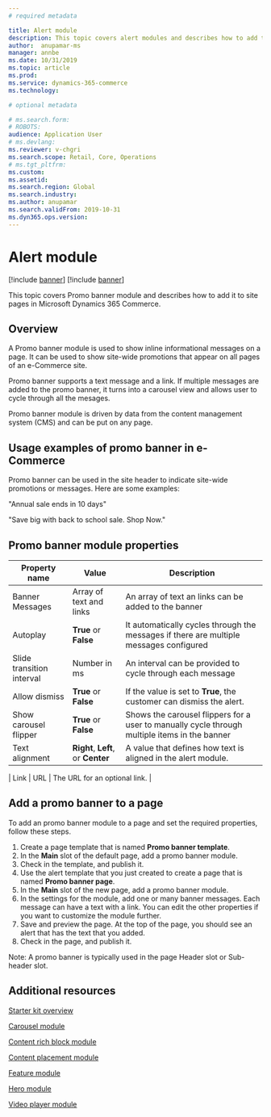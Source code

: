 ```yaml
---
# required metadata

title: Alert module 
description: This topic covers alert modules and describes how to add them to site pages in Microsoft Dynamics 365 Commerce.
author:  anupamar-ms
manager: annbe
ms.date: 10/31/2019
ms.topic: article
ms.prod: 
ms.service: dynamics-365-commerce
ms.technology: 

# optional metadata

# ms.search.form: 
# ROBOTS: 
audience: Application User
# ms.devlang: 
ms.reviewer: v-chgri
ms.search.scope: Retail, Core, Operations
# ms.tgt_pltfrm: 
ms.custom: 
ms.assetid: 
ms.search.region: Global
ms.search.industry: 
ms.author: anupamar
ms.search.validFrom: 2019-10-31
ms.dyn365.ops.version: 
---
```


# Alert module

[!include [banner](includes/preview-banner.md)]
[!include [banner](includes/banner.md)]

This topic covers Promo banner module and describes how to add it to site pages in Microsoft Dynamics 365 Commerce.

## Overview

A Promo banner module is used to show inline informational messages on a page. It can be used to show site-wide promotions that appear on all pages of an e-Commerce site. 

Promo banner supports a text message and a link. If multiple messages are added to the promo banner, it turns into a carousel view and allows user to cycle through all the mesages. 

Promo banner module is driven by data from the content management system (CMS) and can be put on any page.

## Usage examples of promo banner in e-Commerce

Promo banner can be used in the site header to indicate site-wide promotions or messages. Here are some examples:

"Annual sale ends in 10 days"

"Save big with back to school sale. Shop Now."

## Promo banner module properties

| Property name  | Value                              | Description |
|----------------|------------------------------------|-------------|
| Banner Messages           | Array of text and links                               | An array of text an links can be added to the banner|
|Autoplay| **True** or **False**| It automatically cycles through the messages if there are multiple messages configured|
|Slide transition interval| Number in ms| An interval can be provided to cycle through each message|
| Allow dismiss  | **True** or **False**              | If the value is set to **True**, the customer can dismiss the alert. |
|Show carousel flipper| **True** or **False**| Shows the carousel flippers for a user to manually cycle through multiple items in the banner|
| Text alignment | **Right**, **Left**, or **Center** | A value that defines how text is aligned in the alert module. |

| Link           | URL                                | The URL for an optional link. |

## Add a promo banner to a page 

To add an promo banner module to a page and set the required properties, follow these steps.

1. Create a page template that is named **Promo banner template**.
1. In the **Main** slot of the default page, add a promo banner module.
1. Check in the template, and publish it. 
1. Use the alert template that you just created to create a page that is named **Promo banner page**. 
1. In the **Main** slot of the new page, add a promo banner module.
1. In the settings for the module, add one or many banner messages. Each message can have a text with a link. You can edit the other properties if you want to customize the module further.
1. Save and preview the page. At the top of the page, you should see an alert that has the text that you added.
1. Check in the page, and publish it. 

Note: A promo banner is typically used in the page Header slot or Sub-header slot.

## Additional resources

[Starter kit overview](starter-kit-overview.md)

[Carousel module](add-carousel.md)

[Content rich block module](add-content-rich-block.md)

[Content placement module](add-content-placement-modules.md)

[Feature module](add-feature-module.md)

[Hero module](add-hero-module.md)

[Video player module](add-video-player.md)
